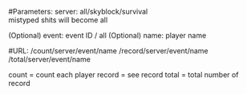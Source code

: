 #Parameters:
server: all/skyblock/survival  
mistyped shits will become all

(Optional) event: event ID / all
(Optional) name: player name

#URL:
/count/server/event/name
/record/server/event/name
/total/server/event/name

count = count each player
record = see record
total = total number of record